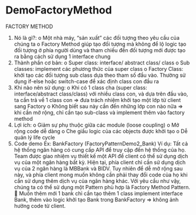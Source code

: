 # DemoFactoryMethod
FACTORY METHOD
1.	Nó là gì?: 
o	Một nhà máy, “sản xuất” các đối tượng theo yêu cầu của chúng ta
o	Factory Method giúp tạo đối tượng mà không để lộ logic tạo đối tượng ở phía người dùng và tham chiếu đến đối tượng mới được tạo ra bằng cách sử dụng 1 interface chung
2.	Thành phần cơ bản:
o	Super class: interface/ abstract class/ class
o	Sub classes: implement các phương thức của super class
o	Factory Class: khởi tạo các đối tượng sub class dựa theo tham số đầu vào. Thường sử dụng if-else hoặc switch-case để xác định class con đầu ra
3.	Khi nào nên sử dụng:
o	Khi có 1 class cha (super class: interface/abstract class/class) với nhiều class con, và dựa trên đầu vào, ta cần trả về 1 class con => đưa trách nhiệm khởi tạo một lớp từ client sang Factory
o	Không biết sau này cần đến những lớp con nào nữa => khi cần mở rộng, chỉ cần tạo sub-class và implement thêm vào factory method
4.	Lợi ích:
o	Giảm sự phụ thuộc giữa các module (loose coupling)
o	Mở rộng code dễ dàng
o	Che giấu logic của các objects được khởi tạo
o	Dễ quản lý life cycle
5.	Code demo
Ex: BankFactory (FactoryPatternDemo2_Bank)
Ví dụ: Tất cả hệ thống ngân hàng có cung cấp API để truy cập đến hệ thống của họ. Team được giao nhiệm vụ thiết kế một API để client có thể sử dụng dịch vụ của một ngân hàng bất kỳ. Hiện tại, phía client chỉ cần sử dụng dịch vụ của 2 ngân hàng là MBBank và BIDV. Tuy nhiên để dễ mở rộng sau này, và phía client mong muốn không cần phải thay đổi code của họ khi cần sử dụng thêm dịch vụ của ngân hàng khác. Với yêu cầu như vậy, chúng ta có thể sử dụng một Pattern phù hợp là Factory Method Pattern.
	Muốn thêm mới 1 bank chỉ cần tạo thêm 1 class implement interface Bank, thêm vào logic khởi tạo Bank trong BankFactory => không ảnh hưởng code từ client.


